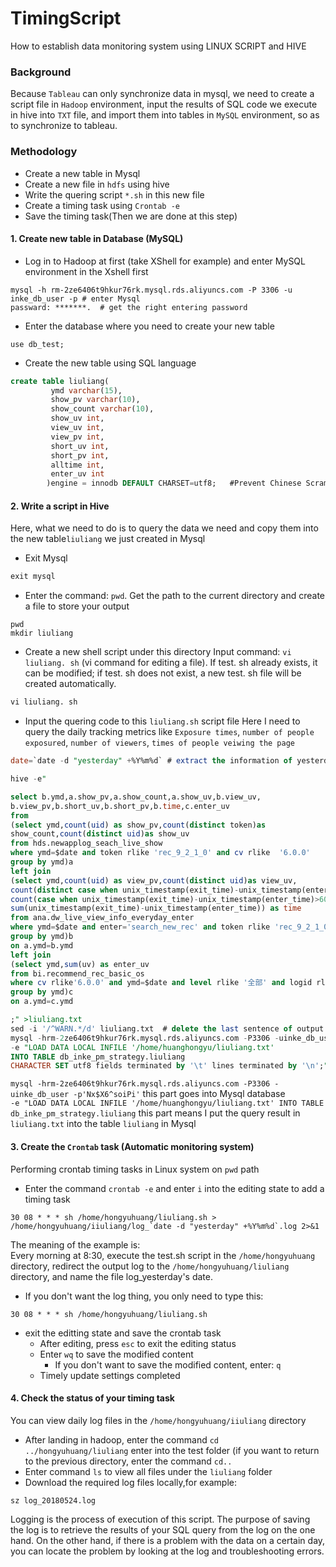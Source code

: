 # TimingScript
How to establish data monitoring system using LINUX SCRIPT and HIVE

### Background
Because `Tableau` can only synchronize data in mysql, we need to create a script file in `Hadoop` environment, input the results of SQL code we execute in hive into `TXT` file, and import them into tables in `MySQL` environment, so as to synchronize to tableau.

### Methodology
   * Create a new table in Mysql
   * Create a new file in `hdfs` using hive 
   * Write the quering script `*.sh` in this new file
   * Create a timing task using `Crontab -e`
   * Save the timing task(Then we are done at this step)
      
#### 1. Create new table in Database (MySQL)
  * Log in to Hadoop at first (take XShell for example) and enter MySQL environment in the Xshell first
  ```Linux
  mysql -h rm-2ze6406t9hkur76rk.mysql.rds.aliyuncs.com -P 3306 -u inke_db_user -p # enter Mysql
passward: *******.  # get the right entering password 
  ```
  * Enter the database where you need to create your new table 
  ```Linux
  use db_test; 
  ```
  * Create the new table using SQL language
  ```SQL
  create table liuliang( 
           ymd varchar(15),
           show_pv varchar(10),
           show_count varchar(10),
           show_uv int,
           view_uv int,
           view_pv int,
           short_uv int,
           short_pv int,
           alltime int,
           enter_uv int
          )engine = innodb DEFAULT CHARSET=utf8;   #Prevent Chinese Scrambling
   ```
   
#### 2. Write a script in Hive
Here, what we need to do is to query the data we need and copy them into the new table`liuliang` we just created in Mysql
  * Exit Mysql
  ```SQL
  exit mysql
  ```
  * Enter the command: `pwd`. Get the path to the current directory and create a file to store your output
  ```LINUX
  pwd
  mkdir liuliang
  ```
  
  * Create a new shell script under this directory
Input command: `vi liuliang. sh` (vi command for editing a file). If test. sh already exists, it can be modified; if test. sh does not exist, a new test. sh file will be created automatically.
 ```SQL
 vi liuliang. sh
 ```
  * Input the quering code to this `liuliang.sh` script file
 Here I need to query the daily tracking metrics like `Exposure times`, `number of people exposured`, `number of viewers`, `times of people veiwing the page` 
 ```SQL
 date=`date -d "yesterday" +%Y%m%d` # extract the information of yesterday

hive -e"

select b.ymd,a.show_pv,a.show_count,a.show_uv,b.view_uv,
b.view_pv,b.short_uv,b.short_pv,b.time,c.enter_uv
from
(select ymd,count(uid) as show_pv,count(distinct token)as 
show_count,count(distinct uid)as show_uv
from hds.newapplog_seach_live_show
where ymd=$date and token rlike 'rec_9_2_1_0' and cv rlike  '6.0.0' 
group by ymd)a
left join
(select ymd,count(uid) as view_pv,count(distinct uid)as view_uv,
count(distinct case when unix_timestamp(exit_time)-unix_timestamp(enter_time)>60 then uid end) as short_uv,
count(case when unix_timestamp(exit_time)-unix_timestamp(enter_time)>60 then uid end) as short_pv,
sum(unix_timestamp(exit_time)-unix_timestamp(enter_time)) as time
from ana.dw_live_view_info_everyday_enter
where ymd=$date and enter='search_new_rec' and token rlike 'rec_9_2_1_0' and cv rlike  '6.0.0'
group by ymd)b
on a.ymd=b.ymd
left join
(select ymd,sum(uv) as enter_uv
from bi.recommend_rec_basic_os 
where cv rlike'6.0.0' and ymd=$date and level rlike '全部' and logid rlike 'all'
group by ymd)c
on a.ymd=c.ymd

;" >liuliang.txt          
sed -i '/^WARN.*/d' liuliang.txt  # delete the last sentence of output containing 'warning....'
mysql -hrm-2ze6406t9hkur76rk.mysql.rds.aliyuncs.com -P3306 -uinke_db_user -p'Nx$X6^soiPi' 
-e "LOAD DATA LOCAL INFILE '/home/huanghongyu/liuliang.txt' 
INTO TABLE db_inke_pm_strategy.liuliang 
CHARACTER SET utf8 fields terminated by '\t' lines terminated by '\n';"    
```
`mysql -hrm-2ze6406t9hkur76rk.mysql.rds.aliyuncs.com -P3306 -uinke_db_user -p'Nx$X6^soiPi'` this part goes into Mysql database<br>
`-e "LOAD DATA LOCAL INFILE '/home/huanghongyu/liuliang.txt' INTO TABLE db_inke_pm_strategy.liuliang` this part means I put the query result in `liuliang.txt` into the table `liuliang` in Mysql

#### 3. Create the `Crontab` task (Automatic monitoring system)
Performing crontab timing tasks in Linux system on `pwd` path 
  * Enter the command `crontab -e` and enter `i` into the editing state to add a timing task
  ```LINUX
  30 08 * * * sh /home/hongyuhuang/liuliang.sh > /home/hongyuhuang/iiuliang/log_`date -d "yesterday" +%Y%m%d`.log 2>&1
  ```
The meaning of the example is:<br>
Every morning at 8:30, execute the test.sh script in the `/home/hongyuhuang` directory, redirect the output log to the `/home/hongyuhuang/liuliang` directory, and name the file log_yesterday's date.
  * If you don't want the log thing, you only need to type this:
  ```LINUX
  30 08 * * * sh /home/hongyuhuang/liuliang.sh
  ```
  * exit the editting state and save the crontab task
    * After editing, press `esc` to exit the editing status
    * Enter `wq` to save the modified content
      * If you don't want to save the modified content, enter: `q`
    * Timely update settings completed
 
 #### 4. Check the status of your timing task
You can view daily log files in the `/home/hongyuhuang/iiuliang` directory
  * After landing in hadoop, enter the command `cd ../hongyuhuang/liuliang` 
  enter into the test folder (if you want to return to the previous directory, enter the command `cd..`
  * Enter command `ls` to view all files under the `liuliang` folder
  * Download the required log files locally,for example: 
  ```linux
  sz log_20180524.log
  ```
Logging is the process of execution of this script. The purpose of saving the log is to retrieve the results of your SQL query from the log on the one hand. On the other hand, if there is a problem with the data on a certain day, you can locate the problem by looking at the log and troubleshooting errors.
  



